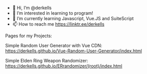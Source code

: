 - 👋 Hi, I’m @derkells
- 👀 I’m interested in learning to program!
- 🌱 I’m currently learning Javascript, Vue.JS and SuiteScript
- 📫 How to reach me https://linktr.ee/derkells

Pages for my Projects:

Simple Random User Generator with Vue CDN:
https://derkells.github.io/Vue-Random-User-Generator/index.html

Simple Elden Ring Weapon Randomizer:
https://derkells.github.io/ERrandomizer/(root)/index.html

<!---
derkells/derkells is a ✨ special ✨ repository because its `README.md` (this file) appears on your GitHub profile.
You can click the Preview link to take a look at your changes.
--->
